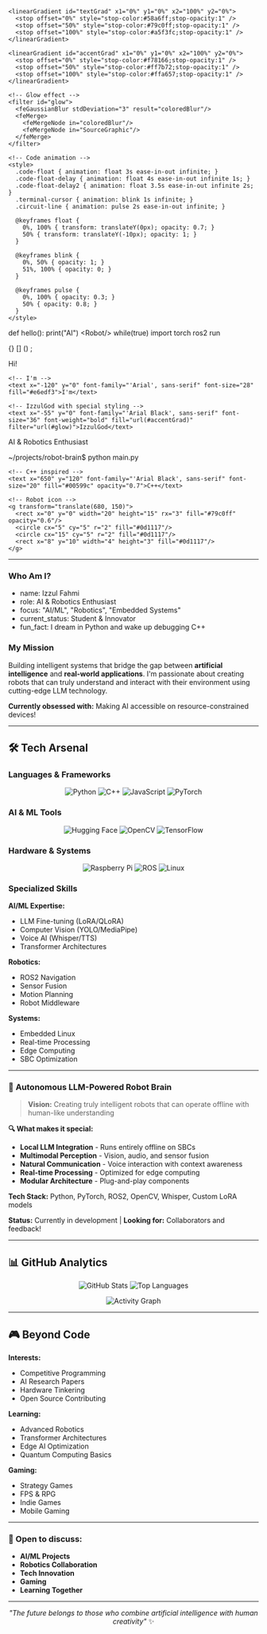 <svg viewBox="0 0 800 300" xmlns="http://www.w3.org/2000/svg">
  <defs>
    <!-- Gradients -->
    <linearGradient id="bgGrad" x1="0%" y1="0%" x2="100%" y2="100%">
      <stop offset="0%" style="stop-color:#0d1117;stop-opacity:1" />
      <stop offset="50%" style="stop-color:#161b22;stop-opacity:1" />
      <stop offset="100%" style="stop-color:#21262d;stop-opacity:1" />
    </linearGradient>
    
    <linearGradient id="textGrad" x1="0%" y1="0%" x2="100%" y2="0%">
      <stop offset="0%" style="stop-color:#58a6ff;stop-opacity:1" />
      <stop offset="50%" style="stop-color:#79c0ff;stop-opacity:1" />
      <stop offset="100%" style="stop-color:#a5f3fc;stop-opacity:1" />
    </linearGradient>
    
    <linearGradient id="accentGrad" x1="0%" y1="0%" x2="100%" y2="0%">
      <stop offset="0%" style="stop-color:#f78166;stop-opacity:1" />
      <stop offset="50%" style="stop-color:#ff7b72;stop-opacity:1" />
      <stop offset="100%" style="stop-color:#ffa657;stop-opacity:1" />
    </linearGradient>
    
    <!-- Glow effect -->
    <filter id="glow">
      <feGaussianBlur stdDeviation="3" result="coloredBlur"/>
      <feMerge> 
        <feMergeNode in="coloredBlur"/>
        <feMergeNode in="SourceGraphic"/>
      </feMerge>
    </filter>
    
    <!-- Code animation -->
    <style>
      .code-float { animation: float 3s ease-in-out infinite; }
      .code-float-delay { animation: float 4s ease-in-out infinite 1s; }
      .code-float-delay2 { animation: float 3.5s ease-in-out infinite 2s; }
      .terminal-cursor { animation: blink 1s infinite; }
      .circuit-line { animation: pulse 2s ease-in-out infinite; }
      
      @keyframes float {
        0%, 100% { transform: translateY(0px); opacity: 0.7; }
        50% { transform: translateY(-10px); opacity: 1; }
      }
      
      @keyframes blink {
        0%, 50% { opacity: 1; }
        51%, 100% { opacity: 0; }
      }
      
      @keyframes pulse {
        0%, 100% { opacity: 0.3; }
        50% { opacity: 0.8; }
      }
    </style>
  </defs>
  
  <!-- Background -->
  <rect width="800" height="300" fill="url(#bgGrad)" rx="15"/>
  
  <!-- Circuit pattern background -->
  <g opacity="0.1">
    <path d="M50 50 L150 50 L150 100 L250 100" stroke="#58a6ff" stroke-width="1" fill="none" class="circuit-line"/>
    <path d="M750 250 L650 250 L650 200 L550 200" stroke="#58a6ff" stroke-width="1" fill="none" class="circuit-line"/>
    <circle cx="150" cy="50" r="3" fill="#58a6ff"/>
    <circle cx="150" cy="100" r="3" fill="#58a6ff"/>
    <circle cx="650" cy="250" r="3" fill="#58a6ff"/>
    <circle cx="650" cy="200" r="3" fill="#58a6ff"/>
  </g>
  
  <!-- Floating code elements -->
  <g class="code-float" opacity="0.6">
    <text x="70" y="80" font-family="'Courier New', monospace" font-size="14" fill="#79c0ff">def hello():</text>
    <text x="85" y="100" font-family="'Courier New', monospace" font-size="12" fill="#a5f3fc">print("AI")</text>
  </g>
  
  <g class="code-float-delay" opacity="0.5">
    <text x="650" y="60" font-family="'Courier New', monospace" font-size="12" fill="#ffa657">&lt;Robot/&gt;</text>
    <text x="630" y="80" font-family="'Courier New', monospace" font-size="10" fill="#ff7b72">while(true)</text>
  </g>
  
  <g class="code-float-delay2" opacity="0.4">
    <text x="80" y="220" font-family="'Courier New', monospace" font-size="11" fill="#79c0ff">import torch</text>
    <text x="650" y="230" font-family="'Courier New', monospace" font-size="11" fill="#a5f3fc">ros2 run</text>
  </g>
  
  <!-- Programming symbols scattered -->
  <text x="200" y="40" font-family="'Courier New', monospace" font-size="16" fill="#58a6ff" opacity="0.3">{}</text>
  <text x="550" y="45" font-family="'Courier New', monospace" font-size="18" fill="#f78166" opacity="0.4">[]</text>
  <text x="150" y="250" font-family="'Courier New', monospace" font-size="20" fill="#79c0ff" opacity="0.3">()</text>
  <text x="600" y="280" font-family="'Courier New', monospace" font-size="14" fill="#ffa657" opacity="0.4">;</text>
  
  <!-- Main title -->
  <g transform="translate(400, 120)">
    <!-- Hi! -->
    <text x="-180" y="0" font-family="'Arial Black', sans-serif" font-size="32" font-weight="bold" fill="url(#textGrad)" filter="url(#glow)">Hi!</text>
    
    <!-- I'm -->
    <text x="-120" y="0" font-family="'Arial', sans-serif" font-size="28" fill="#e6edf3">I'm</text>
    
    <!-- IzzulGod with special styling -->
    <text x="-55" y="0" font-family="'Arial Black', sans-serif" font-size="36" font-weight="bold" fill="url(#accentGrad)" filter="url(#glow)">IzzulGod</text>
  </g>
  
  <!-- Subtitle -->
  <text x="400" y="170" font-family="'Arial', sans-serif" font-size="18" fill="#7d8590" text-anchor="middle">AI & Robotics Enthusiast</text>
  
  <!-- Terminal-like element -->
  <g transform="translate(250, 200)">
    <rect x="0" y="0" width="300" height="60" rx="8" fill="#0d1117" stroke="#30363d" stroke-width="1" opacity="0.8"/>
    <circle cx="15" cy="15" r="4" fill="#ff5f56"/>
    <circle cx="35" cy="15" r="4" fill="#ffbd2e"/>
    <circle cx="55" cy="15" r="4" fill="#27ca3f"/>
    <text x="15" y="40" font-family="'Courier New', monospace" font-size="12" fill="#58a6ff">~/projects/robot-brain$</text>
    <text x="180" y="40" font-family="'Courier New', monospace" font-size="12" fill="#e6edf3">python main.py</text>
    <rect x="280" y="32" width="8" height="14" fill="#58a6ff" class="terminal-cursor"/>
  </g>
  
  <!-- Decorative elements -->
  <g opacity="0.6">
    <!-- Python logo inspired -->
    <circle cx="120" cy="150" r="8" fill="#3776ab"/>
    <circle cx="135" cy="150" r="8" fill="#ffd43b"/>
    
    <!-- C++ inspired -->
    <text x="650" y="120" font-family="'Arial Black', sans-serif" font-size="20" fill="#00599c" opacity="0.7">C++</text>
    
    <!-- Robot icon -->
    <g transform="translate(680, 150)">
      <rect x="0" y="0" width="20" height="15" rx="3" fill="#79c0ff" opacity="0.6"/>
      <circle cx="5" cy="5" r="2" fill="#0d1117"/>
      <circle cx="15" cy="5" r="2" fill="#0d1117"/>
      <rect x="8" y="10" width="4" height="3" fill="#0d1117"/>
    </g>
  </g>
  
  <!-- Connecting lines -->
  <path d="M100 150 Q200 150 250 180" stroke="#58a6ff" stroke-width="2" fill="none" opacity="0.3"/>
  <path d="M550 180 Q650 150 700 150" stroke="#f78166" stroke-width="2" fill="none" opacity="0.3"/>
</svg>

---

###  Who Am I?
- name: Izzul Fahmi
- role: AI & Robotics Enthusiast 
- focus: "AI/ML", "Robotics", "Embedded Systems"
- current_status: Student & Innovator
- fun_fact: I dream in Python and wake up debugging C++

###  My Mission
Building intelligent systems that bridge the gap between **artificial intelligence** and **real-world applications**. I'm passionate about creating robots that can truly understand and interact with their environment using cutting-edge LLM technology.

**Currently obsessed with:** Making AI accessible on resource-constrained devices!

---

## 🛠️ Tech Arsenal

###  Languages & Frameworks
<div align="center">

![Python](https://img.shields.io/badge/Python-3776AB?style=for-the-badge&logo=python&logoColor=white)
![C++](https://img.shields.io/badge/C++-00599C?style=for-the-badge&logo=cplusplus&logoColor=white)
![JavaScript](https://img.shields.io/badge/JavaScript-F7DF1E?style=for-the-badge&logo=javascript&logoColor=black)
![PyTorch](https://img.shields.io/badge/PyTorch-EE4C2C?style=for-the-badge&logo=pytorch&logoColor=white)

</div>

###  AI & ML Tools
<div align="center">

![Hugging Face](https://img.shields.io/badge/🤗%20Hugging%20Face-FFD21E?style=for-the-badge)
![OpenCV](https://img.shields.io/badge/OpenCV-27338e?style=for-the-badge&logo=OpenCV&logoColor=white)
![TensorFlow](https://img.shields.io/badge/TensorFlow-FF6F00?style=for-the-badge&logo=tensorflow&logoColor=white)

</div>

###  Hardware & Systems
<div align="center">

![Raspberry Pi](https://img.shields.io/badge/Raspberry%20Pi-A22846?style=for-the-badge&logo=raspberry-pi&logoColor=white)
![ROS](https://img.shields.io/badge/ROS2-22314E?style=for-the-badge&logo=ros&logoColor=white)
![Linux](https://img.shields.io/badge/Linux-FCC624?style=for-the-badge&logo=linux&logoColor=black)

</div>

###  Specialized Skills

**AI/ML Expertise:**
- LLM Fine-tuning (LoRA/QLoRA)
- Computer Vision (YOLO/MediaPipe) 
- Voice AI (Whisper/TTS)
- Transformer Architectures

**Robotics:**
- ROS2 Navigation
- Sensor Fusion
- Motion Planning
- Robot Middleware

**Systems:**
- Embedded Linux
- Real-time Processing
- Edge Computing
- SBC Optimization

---

### 🤖 **Autonomous LLM-Powered Robot Brain**

> **Vision:** Creating truly intelligent robots that can operate offline with human-like understanding

**🔍 What makes it special:**
- **Local LLM Integration** - Runs entirely offline on SBCs
- **Multimodal Perception** - Vision, audio, and sensor fusion  
- **Natural Communication** - Voice interaction with context awareness
- **Real-time Processing** - Optimized for edge computing
- **Modular Architecture** - Plug-and-play components

**Tech Stack:** Python, PyTorch, ROS2, OpenCV, Whisper, Custom LoRA models

**Status:** Currently in development | **Looking for:** Collaborators and feedback!

---

## 📊 GitHub Analytics

<div align="center">

<picture>
  <source media="(max-width: 600px)" srcset="https://github-readme-stats.vercel.app/api?username=IzzulGod&show_icons=true&theme=tokyonight&include_all_commits=true&count_private=true&hide_border=true&border_radius=10">
  <img src="https://github-readme-stats.vercel.app/api?username=IzzulGod&show_icons=true&theme=tokyonight&include_all_commits=true&count_private=true&hide_border=true&border_radius=10" alt="GitHub Stats">
</picture>

<picture>
  <source media="(max-width: 600px)" srcset="https://github-readme-stats.vercel.app/api/top-langs/?username=IzzulGod&layout=compact&langs_count=6&theme=tokyonight&hide_border=true&border_radius=10&hide=html,css,scss">
  <img src="https://github-readme-stats.vercel.app/api/top-langs/?username=IzzulGod&layout=compact&langs_count=8&theme=tokyonight&hide_border=true&border_radius=10&hide=html,css,scss" alt="Top Languages">
</picture>

</div>

<div align="center">

![Activity Graph](https://github-readme-activity-graph.vercel.app/graph?username=IzzulGod&theme=tokyo-night&hide_border=true&radius=10)

</div>

---

## 🎮 Beyond Code

**Interests:** 
- Competitive Programming 
- AI Research Papers 
- Hardware Tinkering 
- Open Source Contributing

**Learning:** 
- Advanced Robotics 
- Transformer Architectures 
- Edge AI Optimization 
- Quantum Computing Basics  

**Gaming:** 
- Strategy Games 
- FPS & RPG 
- Indie Games 
- Mobile Gaming

---

### 💬 Open to discuss:
- **AI/ML Projects** 
- **Robotics Collaboration** 
- **Tech Innovation** 
- **Gaming** 
- **Learning Together**

---

<div align="center">

*"The future belongs to those who combine artificial intelligence with human creativity"* ✨
